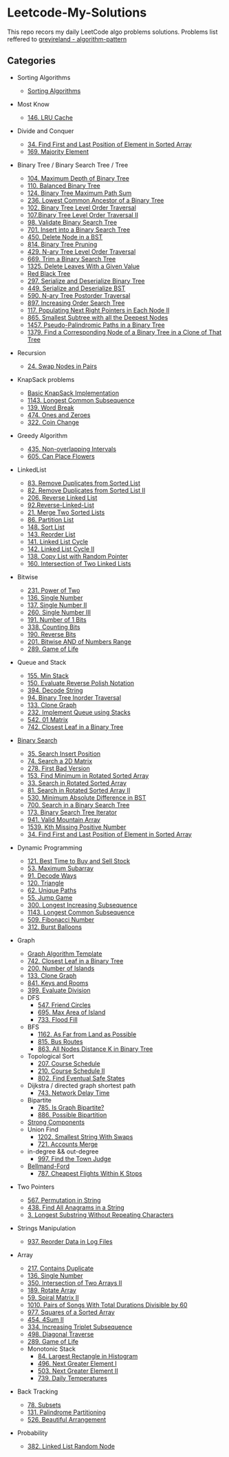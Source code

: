 # Leetcode-My-Solutions
This repo recors my daily LeetCode algo problems solutions.
Problems list reffered to [greyireland - algorithm-pattern](https://github.com/greyireland/algorithm-pattern)

## Categories
- Sorting Algorithms
    - [Sorting Algorithms](https://github.com/MarekZhang/Leetcode-My-Solutions/tree/master/Sorting%20Algorithms) 

- Most Know
    - [146. LRU Cache](https://github.com/MarekZhang/Leetcode-My-Solutions/tree/master/146.%20LRU%20Cache/src)

- Divide and Conquer
    - [34. Find First and Last Position of Element in Sorted Array]()
    - [169. Majority Element](https://github.com/MarekZhang/Leetcode-My-Solutions/tree/master/169.%20Majority%20Element/src)

- Binary Tree / Binary Search Tree / Tree
    - [104. Maximum Depth of Binary Tree](https://github.com/MarekZhang/Leetcode-My-Solutions/tree/master/104.Maximum%20Depth%20of%20Binary%20Tree/src)
    - [110. Balanced Binary Tree](https://github.com/MarekZhang/Leetcode-My-Solutions/tree/master/110.Balanced%20Binary%20Tree/src)
    - [124. Binary Tree Maximum Path Sum](https://github.com/MarekZhang/Leetcode-My-Solutions/tree/master/124.%20Binary%20Tree%20Maximum%20Path%20Sum/src)
    - [236. Lowest Common Ancestor of a Binary Tree](https://github.com/MarekZhang/Leetcode-My-Solutions/tree/master/236.Lowest%20Common%20Ancestor%20of%20a%20Binary%20Tree/src)
    - [102. Binary Tree Level Order Traversal](https://github.com/MarekZhang/Leetcode-My-Solutions/tree/master/102.Binary%20Tree%20Level%20Order%20Traversal/src)
    - [107.Binary Tree Level Order Traversal II](https://github.com/MarekZhang/Leetcode-My-Solutions/tree/master/107.Binary%20Tree%20Level%20Order%20Traversal%20II/src)
    - [98. Validate Binary Search Tree](https://github.com/MarekZhang/Leetcode-My-Solutions/tree/master/98.Validate%20Binary%20Search%20Tree/src)
    - [701. Insert into a Binary Search Tree](https://github.com/MarekZhang/Leetcode-My-Solutions/tree/master/701.%20Insert%20into%20a%20Binary%20Search%20Tree/src)
    - [450. Delete Node in a BST](https://github.com/MarekZhang/Leetcode-My-Solutions/tree/master/450.Delete%20Node%20in%20a%20BST/src)
    - [814. Binary Tree Pruning](https://github.com/MarekZhang/Leetcode-My-Solutions/tree/master/814.%20Binary%20Tree%20Pruning/src)
    - [429. N-ary Tree Level Order Traversal](https://github.com/MarekZhang/Leetcode-My-Solutions/tree/master/429.%20N-ary%20Tree%20Level%20Order%20Traversal/src)
    - [669. Trim a Binary Search Tree](https://github.com/MarekZhang/Leetcode-My-Solutions/tree/master/669.%20Trim%20a%20Binary%20Search%20Tree/src)
    - [1325. Delete Leaves With a Given Value](https://github.com/MarekZhang/Leetcode-My-Solutions/tree/master/1325.%20Delete%20Leaves%20With%20a%20Given%20Value/src)
    - [Red Black Tree](https://github.com/MarekZhang/Leetcode-My-Solutions/tree/master/Red-Black-Tree)
    - [297. Serialize and Deserialize Binary Tree](https://github.com/MarekZhang/Leetcode-My-Solutions/tree/master/297.%20Serialize%20and%20Deserialize%20Binary%20Tree/src)
    - [449. Serialize and Deserialize BST](https://github.com/MarekZhang/Leetcode-My-Solutions/tree/master/449.%20Serialize%20and%20Deserialize%20BST/src)
    - [590. N-ary Tree Postorder Traversal](https://github.com/MarekZhang/Leetcode-My-Solutions/tree/master/590.%20N-ary%20Tree%20Postorder%20Traversal/src)
    - [897. Increasing Order Search Tree](https://github.com/MarekZhang/Leetcode-My-Solutions/tree/master/897.%20Increasing%20Order%20Search%20Tree/src)
    - [117. Populating Next Right Pointers in Each Node II](https://github.com/MarekZhang/Leetcode-My-Solutions/tree/master/117.%20Populating%20Next%20Right%20Pointers%20in%20Each%20Node%20II)
    - [865. Smallest Subtree with all the Deepest Nodes](https://github.com/MarekZhang/Leetcode-My-Solutions/tree/master/865.%20Smallest%20Subtree%20with%20all%20the%20Deepest%20Nodes)
    - [1457. Pseudo-Palindromic Paths in a Binary Tree](https://github.com/MarekZhang/Leetcode-My-Solutions/tree/master/1457.%20Pseudo-Palindromic%20Paths%20in%20a%20Binary%20Tree)
    - [1379. Find a Corresponding Node of a Binary Tree in a Clone of That Tree]()

- Recursion
    - [24. Swap Nodes in Pairs](https://github.com/MarekZhang/Leetcode-My-Solutions/tree/master/24.Swap%20Nodes%20in%20Pairs/src)

- KnapSack problems
    - [Basic KnapSack Implementation](https://github.com/MarekZhang/Leetcode-My-Solutions/tree/master/DP%20Knapsack%20Problem/src)
    - [1143. Longest Common Subsequence](https://github.com/MarekZhang/Leetcode-My-Solutions/tree/master/1143.%20Longest%20Common%20Subsequence/src)
    - [139. Word Break](https://github.com/MarekZhang/Leetcode-My-Solutions/tree/master/139.%20Word%20Break/src)
    - [474. Ones and Zeroes](https://github.com/MarekZhang/Leetcode-My-Solutions/tree/master/474.%20Ones%20and%20Zeroes/src)
    - [322. Coin Change](https://github.com/MarekZhang/Leetcode-My-Solutions/tree/master/322.%20Coin%20Change/src)


- Greedy Algorithm
    - [435. Non-overlapping Intervals](https://github.com/MarekZhang/Leetcode-My-Solutions/tree/master/435.%20Non-overlapping%20Intervals/src)
    - [605. Can Place Flowers](https://github.com/MarekZhang/Leetcode-My-Solutions/tree/master/605.%20Can%20Place%20Flowers/src) 
  
- LinkedList
    - [83. Remove Duplicates from Sorted List](https://github.com/MarekZhang/Leetcode-My-Solutions/tree/master/83.Remove-Duplicated-List/src)
    - [82. Remove Duplicates from Sorted List II](https://github.com/MarekZhang/Leetcode-My-Solutions/tree/master/82.Remove-Duplicate-From-Sorted-List-II/src)
    - [206. Reverse Linked List](https://github.com/MarekZhang/Leetcode-My-Solutions/tree/master/206.Reverse-Linked-List/src)
    - [92.Reverse-Linked-List](https://github.com/MarekZhang/Leetcode-My-Solutions/tree/master/92.Reverse-Linked-List/src)
    - [21. Merge Two Sorted Lists](https://github.com/MarekZhang/Leetcode-My-Solutions/tree/master/21.%20Merge%20Two%20Sorted%20Lists/src)
    - [86. Partition List](https://github.com/MarekZhang/Leetcode-My-Solutions/tree/master/86.Partition-List/src)
    - [148. Sort List](https://github.com/MarekZhang/Leetcode-My-Solutions/tree/master/148.Sort%20List/src)
    - [143. Reorder List](https://github.com/MarekZhang/Leetcode-My-Solutions/tree/master/143.Reorder%20List/src)
    - [141. Linked List Cycle](https://github.com/MarekZhang/Leetcode-My-Solutions/tree/master/141.%20Linked%20List%20Cycle/src)
    - [142. Linked List Cycle II](https://github.com/MarekZhang/Leetcode-My-Solutions/tree/master/142.%20Linked%20List%20Cycle%20II/src)
    - [138. Copy List with Random Pointer](https://github.com/MarekZhang/Leetcode-My-Solutions/tree/master/138.%20Copy%20List%20with%20Random%20Pointer)
    - [160. Intersection of Two Linked Lists](https://github.com/MarekZhang/Leetcode-My-Solutions/tree/master/160.%20Intersection%20of%20Two%20Linked%20Lists/src)

- Bitwise
    - [231. Power of Two](https://github.com/MarekZhang/Leetcode-My-Solutions/tree/master/231.%20Power%20of%20Two/src)
    - [136. Single Number](https://github.com/MarekZhang/Leetcode-My-Solutions/tree/master/136.%20Single%20Number/src)
    - [137. Single Number II](https://github.com/MarekZhang/Leetcode-My-Solutions/tree/master/137.%20Single%20Number%20II/src)
    - [260. Single Number III](https://github.com/MarekZhang/Leetcode-My-Solutions/tree/master/260.%20Single%20Number%20III/src)
    - [191. Number of 1 Bits](https://github.com/MarekZhang/Leetcode-My-Solutions/tree/master/191.%20Number%20of%201%20Bits/src)
    - [338. Counting Bits](https://github.com/MarekZhang/Leetcode-My-Solutions/tree/master/338.%20Counting%20Bits/src)
    - [190. Reverse Bits](https://github.com/MarekZhang/Leetcode-My-Solutions/tree/master/190.%20Reverse%20Bits/src)
    - [201. Bitwise AND of Numbers Range](https://github.com/MarekZhang/Leetcode-My-Solutions/tree/master/201.%20Bitwise%20AND%20of%20Numbers%20Range/src)
    - [289. Game of Life]()

- Queue and Stack
    - [155. Min Stack](https://github.com/MarekZhang/Leetcode-My-Solutions/tree/master/155.%20Min%20Stack/src)
    - [150. Evaluate Reverse Polish Notation](https://github.com/MarekZhang/Leetcode-My-Solutions/tree/master/150.Evaluate%20Reverse%20Polish%20Notation)
    - [394. Decode String](https://github.com/MarekZhang/Leetcode-My-Solutions/tree/master/394.%20Decode%20String/src)
    - [94. Binary Tree Inorder Traversal](https://github.com/MarekZhang/Leetcode-My-Solutions/tree/master/94.Binary%20Tree%20Inorder%20Traversal/src)
    - [133. Clone Graph](https://github.com/MarekZhang/Leetcode-My-Solutions/tree/master/133.%20Clone%20Graph/src)
    - [232. Implement Queue using Stacks](https://github.com/MarekZhang/Leetcode-My-Solutions/tree/master/232.%20Implement%20Queue%20using%20Stacks/src`)
    - [542. 01 Matrix](https://github.com/MarekZhang/Leetcode-My-Solutions/tree/master/542.%2001%20Matrix/src)
    - [742. Closest Leaf in a Binary Tree](https://github.com/MarekZhang/Leetcode-My-Solutions/tree/master/700.%20Search%20in%20a%20Binary%20Search%20Tree/src)

- [Binary Search](./Binary-Search)
    - [35. Search Insert Position](https://github.com/MarekZhang/Leetcode-My-Solutions/tree/master/35.%20Search%20Insert%20Position/src)
    - [74. Search a 2D Matrix](https://github.com/MarekZhang/Leetcode-My-Solutions/tree/master/74.%20Search%20a%202D%20Matrix/src)
    - [278. First Bad Version](https://github.com/MarekZhang/Leetcode-My-Solutions/tree/master/278.%20First%20Bad%20Version/src)
    - [153. Find Minimum in Rotated Sorted Array](https://github.com/MarekZhang/Leetcode-My-Solutions/tree/master/153.%20Find%20Minimum%20in%20Rotated%20Sorted%20Array/src)
    - [33. Search in Rotated Sorted Array](https://github.com/MarekZhang/Leetcode-My-Solutions/tree/master/33.%20Search%20in%20Rotated%20Sorted%20Array/src)
    - [81. Search in Rotated Sorted Array II](https://github.com/MarekZhang/Leetcode-My-Solutions/tree/master/81.%20Search%20in%20Rotated%20Sorted%20Array%20II/src)
    - [530. Minimum Absolute Difference in BST](https://github.com/MarekZhang/Leetcode-My-Solutions/tree/master/530.%20Minimum%20Absolute%20Difference%20in%20BST/src)
    - [700. Search in a Binary Search Tree](https://github.com/MarekZhang/Leetcode-My-Solutions/blob/master/700.%20Search%20in%20a%20Binary%20Search%20Tree/src/Solution.java)
    - [173. Binary Search Tree Iterator](https://github.com/MarekZhang/Leetcode-My-Solutions/tree/master/173.%20Binary%20Search%20Tree%20Iterator)
    - [941. Valid Mountain Array](https://github.com/MarekZhang/Leetcode-My-Solutions/tree/master/941.%20Valid%20Mountain%20Array)
    - [1539. Kth Missing Positive Number](./1539.Kth-Missing-Positive-Number)
    - [34. Find First and Last Position of Element in Sorted Array](./34.Find-First-and-Last-Position-of-Element-in-Sorted-Array)

- Dynamic Programming
    - [121. Best Time to Buy and Sell Stock](https://github.com/MarekZhang/Leetcode-My-Solutions/tree/master/121.%20Best%20Time%20to%20Buy%20and%20Sell%20Stock/src)
    - [53. Maximum Subarray](https://github.com/MarekZhang/Leetcode-My-Solutions/tree/master/53.%20Maximum%20Subarray/src)
    - [91. Decode Ways](https://github.com/MarekZhang/Leetcode-My-Solutions/tree/master/91.Decode%20Ways/src)
    - [120. Triangle](https://github.com/MarekZhang/Leetcode-My-Solutions/tree/master/120.Triangle/src)
    - [62. Unique Paths](https://github.com/MarekZhang/Leetcode-My-Solutions/tree/master/62.Unique%20Paths/src)
    - [55. Jump Game](https://github.com/MarekZhang/Leetcode-My-Solutions/tree/master/55.%20Jump%20Game/src)
    - [300. Longest Increasing Subsequence](https://github.com/MarekZhang/Leetcode-My-Solutions/tree/master/300.%20Longest%20Increasing%20Subsequence/src)
    - [1143. Longest Common Subsequence](https://github.com/MarekZhang/Leetcode-My-Solutions/tree/master/1143.%20Longest%20Common%20Subsequence/src)
    - [509. Fibonacci Number](https://github.com/MarekZhang/Leetcode-My-Solutions/tree/master/509.%20Fibonacci%20Number/src)
    - [312. Burst Balloons](https://github.com/MarekZhang/Leetcode-My-Solutions/tree/master/312.%20Burst%20Balloons)

- Graph
    - [Graph Algorithm Template](https://github.com/MarekZhang/Leetcode-My-Solutions/tree/master/Graph-Algorithm-Template)
    - [742. Closest Leaf in a Binary Tree](https://github.com/MarekZhang/Leetcode-My-Solutions/tree/master/742.%20Closest%20Leaf%20in%20a%20Binary%20Tree/src)
    - [200. Number of Islands](https://github.com/MarekZhang/Leetcode-My-Solutions/tree/master/200.Number%20of%20Islands/src)
    - [133. Clone Graph](https://github.com/MarekZhang/Leetcode-My-Solutions/tree/master/133.%20Clone%20Graph/src)
    - [841. Keys and Rooms](https://github.com/MarekZhang/Leetcode-My-Solutions/tree/master/841.%20Keys%20and%20Rooms/src)
    - [399. Evaluate Division](https://github.com/MarekZhang/Leetcode-My-Solutions/tree/master/399.%20Evaluate%20Division/src)
    - DFS
      - [547. Friend Circles](https://github.com/MarekZhang/Leetcode-My-Solutions/tree/master/547.%20Friend%20Circles/src)
      - [695. Max Area of Island](https://github.com/MarekZhang/Leetcode-My-Solutions/tree/master/695.%20Max%20Area%20of%20Island/src)
      - [733. Flood Fill](./733.%20Flood%20Fill)
    - BFS
      - [1162. As Far from Land as Possible](https://github.com/MarekZhang/Leetcode-My-Solutions/tree/master/1162.%20As%20Far%20from%20Land%20as%20Possible)
      - [815. Bus Routes](./815.%20Bus%20Routes)
      - [863. All Nodes Distance K in Binary Tree](./863.%20All%20Nodes%20Distance%20K%20in%20Binary%20Tree)
    - Topological Sort
        - [207. Course Schedule](https://github.com/MarekZhang/Leetcode-My-Solutions/tree/master/207.%20Course%20Schedule/src)
        - [210. Course Schedule II](https://github.com/MarekZhang/Leetcode-My-Solutions/tree/master/210.%20Course%20Schedule%20II/src)
        - [802. Find Eventual Safe States](https://github.com/MarekZhang/Leetcode-My-Solutions/tree/master/802.%20Find%20Eventual%20Safe%20States/src)
    - Dijkstra / directed graph shortest path
        - [743. Network Delay Time](https://github.com/MarekZhang/Leetcode-My-Solutions/tree/master/743.%20Network%20Delay%20Time/src)
    - Bipartite
        - [785. Is Graph Bipartite?](https://github.com/MarekZhang/Leetcode-My-Solutions/tree/master/785.%20Is%20Graph%20Bipartite%3F/src)
        - [886. Possible Bipartition](https://github.com/MarekZhang/Leetcode-My-Solutions/tree/master/886.%20Possible%20Bipartition/src)
    - [Strong Components](https://github.com/MarekZhang/Leetcode-My-Solutions/tree/master/Strong%20Components)
    - Union Find
      - [1202. Smallest String With Swaps](https://github.com/MarekZhang/Leetcode-My-Solutions/tree/master/1202.%20Smallest%20String%20With%20Swaps/src)
      - [721. Accounts Merge](https://github.com/MarekZhang/Leetcode-My-Solutions/tree/master/721.%20Accounts%20Merge/src)
    - in-degree && out-degree
      - [997. Find the Town Judge]()
    - [Bellmand-Ford](https://github.com/MarekZhang/Leetcode-My-Solutions/tree/master/Bellmand-Ford)
      - [787. Cheapest Flights Within K Stops](https://github.com/MarekZhang/Leetcode-My-Solutions/tree/master/787.%20Cheapest%20Flights%20Within%20K%20Stops)

- Two Pointers
    - [567. Permutation in String](https://github.com/MarekZhang/Leetcode-My-Solutions/tree/master/742.%20Closest%20Leaf%20in%20a%20Binary%20Tree/src)
    - [438. Find All Anagrams in a String](https://github.com/MarekZhang/Leetcode-My-Solutions/tree/master/438.Find-All-Anagrams/src)
    - [3. Longest Substring Without Repeating Characters](https://github.com/MarekZhang/Leetcode-My-Solutions/tree/master/3.%20Longest%20Substring%20Without%20Repeating%20Characters/src)
  
- Strings Manipulation
    - [937. Reorder Data in Log Files](https://github.com/MarekZhang/Leetcode-My-Solutions/tree/master/937.%20Reorder%20Data%20in%20Log%20Files/src)

- Array
    - [217. Contains Duplicate](https://github.com/MarekZhang/Leetcode-My-Solutions/tree/master/217.Contains-Duplicate/src)
    - [136. Single Number](https://github.com/MarekZhang/Leetcode-My-Solutions/tree/master/136.%20Single%20Number/src)
    - [350. Intersection of Two Arrays II](https://github.com/MarekZhang/Leetcode-My-Solutions/tree/master/350.%20Intersection%20of%20Two%20Arrays%20II/src)
    - [189. Rotate Array](https://github.com/MarekZhang/Leetcode-My-Solutions/tree/master/189.%20Rotate%20Array/src)
    - [59. Spiral Matrix II](https://github.com/MarekZhang/Leetcode-My-Solutions/tree/master/382.%20Linked%20List%20Random%20Node/src)
    - [1010. Pairs of Songs With Total Durations Divisible by 60](https://github.com/MarekZhang/Leetcode-My-Solutions/tree/master/1010.%20Pairs%20of%20Songs%20With%20Total%20Durations%20Divisible%20by%2060)
    - [977. Squares of a Sorted Array](https://github.com/MarekZhang/Leetcode-My-Solutions/tree/master/977.%20Squares%20of%20a%20Sorted%20Array)
    - [454. 4Sum II](https://github.com/MarekZhang/Leetcode-My-Solutions/tree/master/454.4Sum-II/src)
    - [334. Increasing Triplet Subsequence](https://github.com/MarekZhang/Leetcode-My-Solutions/tree/master/334.%20Increasing%20Triplet%20Subsequence)
    - [498. Diagonal Traverse](https://github.com/MarekZhang/Leetcode-My-Solutions/tree/master/498.%20Diagonal%20Traverse)
    - [289. Game of Life](https://github.com/MarekZhang/Leetcode-My-Solutions/tree/master/289.%20Game%20of%20Life)
    - Monotonic Stack
      - [84. Largest Rectangle in Histogram](https://github.com/MarekZhang/Leetcode-My-Solutions/tree/master/84.%20Largest%20Rectangle%20in%20Histogram)
	  - [496. Next Greater Element I](https://github.com/MarekZhang/Leetcode-My-Solutions/tree/master/496.%20Next%20Greater%20Element%20I)
	  - [503. Next Greater Element II](https://github.com/MarekZhang/Leetcode-My-Solutions/tree/master/503.%20Next%20Greater%20Element%20II)
      - [739. Daily Temperatures]()

- Back Tracking 
    - [78. Subsets](https://github.com/MarekZhang/Leetcode-My-Solutions/tree/master/78.Subsets/src)
    - [131. Palindrome Partitioning](https://github.com/MarekZhang/Leetcode-My-Solutions/tree/master/131.Palindrome%20Partitioning/src)
    - [526. Beautiful Arrangement](./526.%20Beautiful%20Arrangement)

- Probability
    - [382. Linked List Random Node](https://github.com/MarekZhang/Leetcode-My-Solutions/tree//master/382.%20Linked%20List%20Random%20Node/src)
